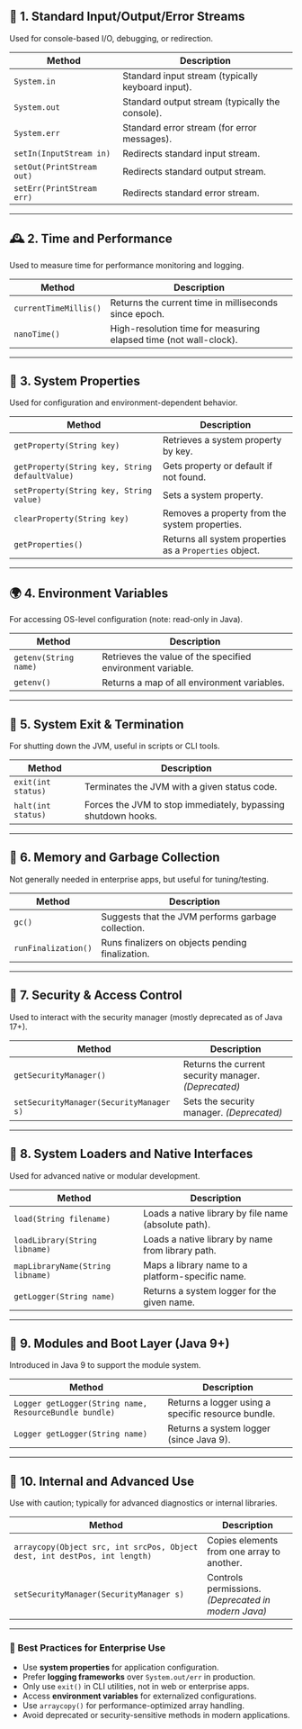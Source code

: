 ## 🔧 1. **Standard Input/Output/Error Streams**
Used for console-based I/O, debugging, or redirection.

| Method | Description |
|--------|-------------|
| `System.in` | Standard input stream (typically keyboard input). |
| `System.out` | Standard output stream (typically the console). |
| `System.err` | Standard error stream (for error messages). |
| `setIn(InputStream in)` | Redirects standard input stream. |
| `setOut(PrintStream out)` | Redirects standard output stream. |
| `setErr(PrintStream err)` | Redirects standard error stream. |

---

## 🕰️ 2. **Time and Performance**
Used to measure time for performance monitoring and logging.

| Method | Description |
|--------|-------------|
| `currentTimeMillis()` | Returns the current time in milliseconds since epoch. |
| `nanoTime()` | High-resolution time for measuring elapsed time (not wall-clock). |

---

## 🧪 3. **System Properties**
Used for configuration and environment-dependent behavior.

| Method | Description |
|--------|-------------|
| `getProperty(String key)` | Retrieves a system property by key. |
| `getProperty(String key, String defaultValue)` | Gets property or default if not found. |
| `setProperty(String key, String value)` | Sets a system property. |
| `clearProperty(String key)` | Removes a property from the system properties. |
| `getProperties()` | Returns all system properties as a `Properties` object. |

---

## 🌍 4. **Environment Variables**
For accessing OS-level configuration (note: read-only in Java).

| Method | Description |
|--------|-------------|
| `getenv(String name)` | Retrieves the value of the specified environment variable. |
| `getenv()` | Returns a map of all environment variables. |

---

## 🚪 5. **System Exit & Termination**
For shutting down the JVM, useful in scripts or CLI tools.

| Method | Description |
|--------|-------------|
| `exit(int status)` | Terminates the JVM with a given status code. |
| `halt(int status)` | Forces the JVM to stop immediately, bypassing shutdown hooks. |

---

## 🧹 6. **Memory and Garbage Collection**
Not generally needed in enterprise apps, but useful for tuning/testing.

| Method | Description |
|--------|-------------|
| `gc()` | Suggests that the JVM performs garbage collection. |
| `runFinalization()` | Runs finalizers on objects pending finalization. |

---

## 🧵 7. **Security & Access Control**
Used to interact with the security manager (mostly deprecated as of Java 17+).

| Method | Description |
|--------|-------------|
| `getSecurityManager()` | Returns the current security manager. *(Deprecated)* |
| `setSecurityManager(SecurityManager s)` | Sets the security manager. *(Deprecated)* |

---

## 🔌 8. **System Loaders and Native Interfaces**
Used for advanced native or modular development.

| Method | Description |
|--------|-------------|
| `load(String filename)` | Loads a native library by file name (absolute path). |
| `loadLibrary(String libname)` | Loads a native library by name from library path. |
| `mapLibraryName(String libname)` | Maps a library name to a platform-specific name. |
| `getLogger(String name)` | Returns a system logger for the given name. |

---

## 🧵 9. **Modules and Boot Layer (Java 9+)**
Introduced in Java 9 to support the module system.

| Method | Description |
|--------|-------------|
| `Logger getLogger(String name, ResourceBundle bundle)` | Returns a logger using a specific resource bundle. |
| `Logger getLogger(String name)` | Returns a system logger (since Java 9). |

---

## 🔄 10. **Internal and Advanced Use**
Use with caution; typically for advanced diagnostics or internal libraries.

| Method | Description |
|--------|-------------|
| `arraycopy(Object src, int srcPos, Object dest, int destPos, int length)` | Copies elements from one array to another. |
| `setSecurityManager(SecurityManager s)` | Controls permissions. *(Deprecated in modern Java)* |

---

### 🧠 Best Practices for Enterprise Use
- Use **system properties** for application configuration.
- Prefer **logging frameworks** over `System.out/err` in production.
- Only use `exit()` in CLI utilities, not in web or enterprise apps.
- Access **environment variables** for externalized configurations.
- Use `arraycopy()` for performance-optimized array handling.
- Avoid deprecated or security-sensitive methods in modern applications.

